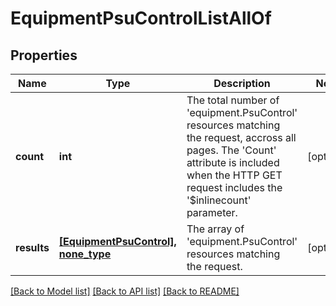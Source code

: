 # EquipmentPsuControlListAllOf

## Properties
Name | Type | Description | Notes
------------ | ------------- | ------------- | -------------
**count** | **int** | The total number of &#39;equipment.PsuControl&#39; resources matching the request, accross all pages. The &#39;Count&#39; attribute is included when the HTTP GET request includes the &#39;$inlinecount&#39; parameter. | [optional] 
**results** | [**[EquipmentPsuControl], none_type**](EquipmentPsuControl.md) | The array of &#39;equipment.PsuControl&#39; resources matching the request. | [optional] 

[[Back to Model list]](../README.md#documentation-for-models) [[Back to API list]](../README.md#documentation-for-api-endpoints) [[Back to README]](../README.md)


